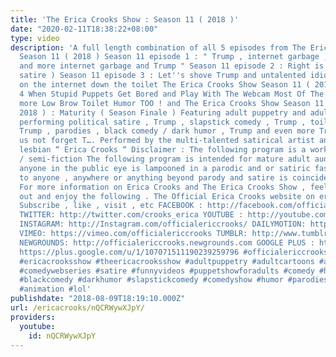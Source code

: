 ```yaml
---
title: 'The Erica Crooks Show : Season 11 ( 2018 )'
date: "2020-02-11T18:38:22+08:00"
type: video
description: 'A full length combination of all 5 episodes from The Erica Crooks Show
  Season 11 ( 2018 ) Season 11 episode 1 : " Trump , internet garbage , pigs , Trump
  and more internet garbage and Trump " Season 11 episode 2 : Right is Wrong ( political
  satire ) Season 11 episode 3 : Let''s shove Trump and untalented idiots going viral
  on the internet down the toilet The Erica Crooks Show Season 11 ( 2018 ) Episode
  4 When Stupid Puppets Get Bored and Play With The Webcam Most Of The Episode plus
  more Low Brow Toilet Humor TOO ! and The Erica Crooks Show Season 11 Episode 5 (
  2018 ) : Maturity ( Season Finale ) Featuring adult puppetry and adult animation
  performing political satire , Trump , slapstick comedy , Trump , toilet humor ,
  Trump , parodies , black comedy / dark humor , Trump and even more Trump and let
  us not forget T…. Performed by the multi-talented satirical artist and trans woman
  lesbian “ Erica Crooks “ Disclaimer : The following program is a work of fiction
  / semi-fiction The following program is intended for mature adult audiences only
  anyone in the public eye is lampooned in a parodic and or satiric fashion any similarity
  to anyone , anywhere or anything beyond parody and satire is coincidental and unintentional
  For more information on Erica Crooks and The Erica Crooks Show , feel free to check
  out and enjoy the following . The Official Erica Crooks website on ericacrooks.com
  Subscribe , like , visit , etc FACEBOOK : http://facebook.com/officialericcrooks
  TWITTER: http://twitter.com/crooks_erica YOUTUBE : http://youtube.com/user/officialericcrooks
  INSTAGRAM: http://Instagram.com/officialericcrooks/ DAILYMOTION: http://www.dailymotion.com/user/officialericcrooks/1
  VIMEO: https://vimeo.com/officialericcrooks TUMBLR: http://www.tumblr.com/follow/officialericcrooks
  NEWGROUNDS: http://officialericcrooks.newgrounds.com GOOGLE PLUS : https://plus.google.com/+Officialericcrooks
  https://plus.google.com/u/1/107071511190239259796 #officialericcrooks #ericacrooks
  #ericacrooksshow #theericacrooksshow #adultpuppetry #adultcartoons #adultanimation
  #comedywebseries #satire #funnyvideos #puppetshowforadults #comedy #humor #sketchcomedy
  #blackcomedy #darkhumor #slapstickcomedy #comedyshow #humor #parodies #animated
  #animation #lol'
publishdate: "2018-08-09T18:19:10.000Z"
url: /ericacrooks/nQCRWywXJpY/
providers:
  youtube:
    id: nQCRWywXJpY
---
```

